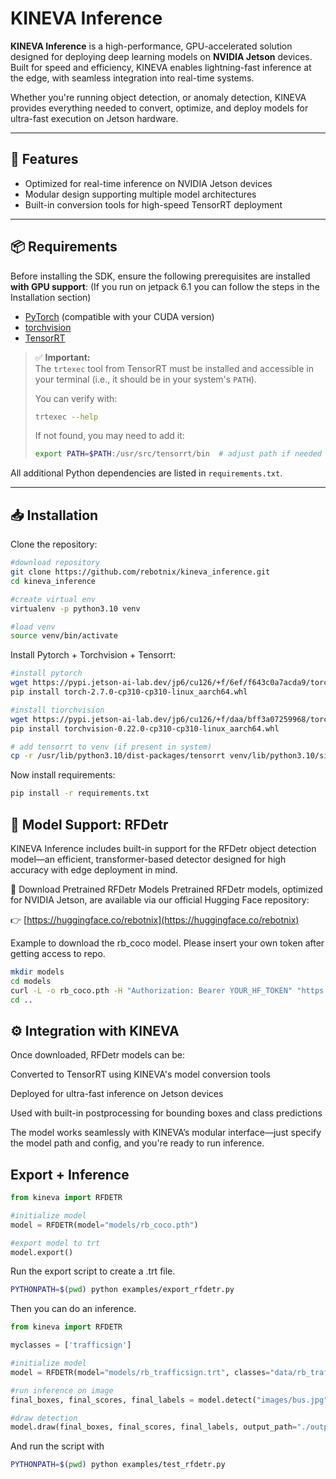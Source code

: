 # KINEVA Inference

**KINEVA Inference** is a high-performance, GPU-accelerated solution designed for deploying deep learning models on **NVIDIA Jetson** devices. Built for speed and efficiency, KINEVA enables lightning-fast inference at the edge, with seamless integration into real-time systems.

Whether you're running object detection, or anomaly detection, KINEVA provides everything needed to convert, optimize, and deploy models for ultra-fast execution on Jetson hardware.

---

## 🚀 Features

- Optimized for real-time inference on NVIDIA Jetson devices
- Modular design supporting multiple model architectures
- Built-in conversion tools for high-speed TensorRT deployment

---

## 📦 Requirements

Before installing the SDK, ensure the following prerequisites are installed **with GPU support**:
(If you run on jetpack 6.1 you can follow the steps in the Installation section)

- [PyTorch](https://github.com/pytorch/pytorch) (compatible with your CUDA version)
- [torchvision](https://github.com/pytorch/vision)
- [TensorRT](https://github.com/NVIDIA/TensorRT)

> ✅ **Important:**  
> The `trtexec` tool from TensorRT must be installed and accessible in your terminal (i.e., it should be in your system's `PATH`).
>
> You can verify with:
> ```bash
> trtexec --help
> ```
> If not found, you may need to add it:
> ```bash
> export PATH=$PATH:/usr/src/tensorrt/bin  # adjust path if needed
> ```

All additional Python dependencies are listed in `requirements.txt`.

---

## 📥 Installation

Clone the repository:

```bash
#download repository
git clone https://github.com/rebotnix/kineva_inference.git
cd kineva_inference

#create virtual env
virtualenv -p python3.10 venv

#load venv
source venv/bin/activate
```

Install Pytorch + Torchvision + Tensorrt:

```bash
#install pytorch
wget https://pypi.jetson-ai-lab.dev/jp6/cu126/+f/6ef/f643c0a7acda9/torch-2.7.0-cp310-cp310-linux_aarch64.whl#sha256=6eff643c0a7acda92734cc798338f733ff35c7df1a4434576f5ff7c66fc97319
pip install torch-2.7.0-cp310-cp310-linux_aarch64.whl

#install tiorchvision
wget https://pypi.jetson-ai-lab.dev/jp6/cu126/+f/daa/bff3a07259968/torchvision-0.22.0-cp310-cp310-linux_aarch64.whl#sha256=daabff3a0725996886b92e4b5dd143f5750ef4b181b5c7d01371a9185e8f0402
pip install torchvision-0.22.0-cp310-cp310-linux_aarch64.whl

# add tensorrt to venv (if present in system)
cp -r /usr/lib/python3.10/dist-packages/tensorrt venv/lib/python3.10/site-packages/
```

Now install requirements:

```bash
pip install -r requirements.txt
```

## 🧠 Model Support: RFDetr
KINEVA Inference includes built-in support for the RFDetr object detection model—an efficient, transformer-based detector designed for high accuracy with edge deployment in mind.

🔗 Download Pretrained RFDetr Models
Pretrained RFDetr models, optimized for NVIDIA Jetson, are available via our official Hugging Face repository:

👉 [https://huggingface.co/rebotnix](https://huggingface.co/rebotnix)

Example to download the rb_coco model. Please insert your own token after getting access to repo.
```bash
mkdir models
cd models
curl -L -o rb_coco.pth -H "Authorization: Bearer YOUR_HF_TOKEN" "https://huggingface.co/rebotnix/rb_coco/resolve/main/rb_coco.pth?download=true"
cd ..
```


## ⚙️ Integration with KINEVA
Once downloaded, RFDetr models can be:

Converted to TensorRT using KINEVA's model conversion tools

Deployed for ultra-fast inference on Jetson devices

Used with built-in postprocessing for bounding boxes and class predictions

The model works seamlessly with KINEVA’s modular interface—just specify the model path and config, and you're ready to run inference.

## Export + Inference
```python
from kineva import RFDETR

#initialize model
model = RFDETR(model="models/rb_coco.pth")

#export model to trt
model.export()
```

Run the export script to create a .trt file.
```bash
PYTHONPATH=$(pwd) python examples/export_rfdetr.py
```

Then you can do an inference.
```python
from kineva import RFDETR

myclasses = ['trafficsign']

#initialize model
model = RFDETR(model="models/rb_trafficsign.trt", classes="data/rb_trafficsign.json")

#run inference on image
final_boxes, final_scores, final_labels = model.detect("images/bus.jpg", threshold=0.5)

#draw detection
model.draw(final_boxes, final_scores, final_labels, output_path="./outputs/output_rfdetr.jpg")
```

And run the script with
```bash
PYTHONPATH=$(pwd) python examples/test_rfdetr.py
```
